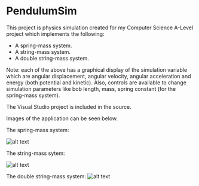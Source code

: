 # PendulumSim
This project is physics simulation created for my Computer Science A-Level project which implements the following:
- A spring-mass system.
- A string-mass system.
- A double string-mass system.

Note: each of the above has a graphical display of the simulation variable which are angular displacement, angular velocity, angular acceleration and energy (both potential and kinetic). Also, controls are available to change simulation parameters like bob length, mass, spring constant (for the spring-mass system). 

The Visual Studio project is included in the source.

Images of the application can be seen below.

The spring-mass system: 

![alt text](https://i.imgur.com/CbNpdKZ.png)

The string-mass sytem:

![alt text](https://i.imgur.com/I1XUArK.png)

The double string-mass system:
![alt text](https://i.imgur.com/YCeHUMs.png)
